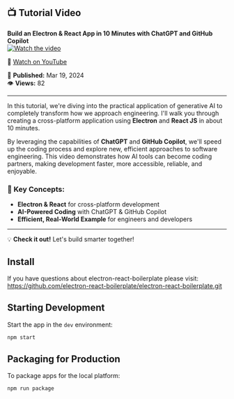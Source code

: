 ## 📺 Tutorial Video

**Build an Electron & React App in 10 Minutes with ChatGPT and GitHub Copilot**  
[![Watch the video](https://img.youtube.com/vi/4Slz0At2B1E/0.jpg)](https://youtu.be/4Slz0At2B1E?si=VVrRzOK8enC3i4ur)

🔗 [Watch on YouTube](https://youtu.be/4Slz0At2B1E?si=VVrRzOK8enC3i4ur)  

📅 **Published:** Mar 19, 2024  
👁️ **Views:** 82  

---

In this tutorial, we're diving into the practical application of generative AI to completely transform how we approach engineering. I'll walk you through creating a cross-platform application using **Electron** and **React JS** in about 10 minutes. 

By leveraging the capabilities of **ChatGPT** and **GitHub Copilot**, we'll speed up the coding process and explore new, efficient approaches to software engineering. This video demonstrates how AI tools can become coding partners, making development faster, more accessible, reliable, and enjoyable.

### 🚀 Key Concepts:
- **Electron & React** for cross-platform development
- **AI-Powered Coding** with ChatGPT & GitHub Copilot
- **Efficient, Real-World Example** for engineers and developers

---

💡 **Check it out!** Let's build smarter together!




## Install

If you have questions about electron-react-boilerplate please visit: https://github.com/electron-react-boilerplate/electron-react-boilerplate.git

## Starting Development

Start the app in the `dev` environment:

```bash
npm start
```

## Packaging for Production

To package apps for the local platform:

```bash
npm run package
```
